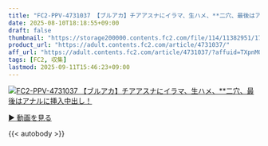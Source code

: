 ```yaml
---
title: "FC2-PPV-4731037 【ブルアカ】チアアスナにイラマ、生ハメ、**二穴、最後はアナルに挿入中出し！"
date: 2025-08-10T18:18:55+09:00
draft: false
thumbnail: "https://storage200000.contents.fc2.com/file/114/11382951/1753101057.29.jpg"
product_url: "https://adult.contents.fc2.com/article/4731037/"
aff_url: "https://adult.contents.fc2.com/article/4731037/?affuid=TXpnM01qYzFNalk9"
tags: [FC2, 収集]
lastmod: 2025-09-11T15:46:23+09:00
---
```

[![FC2-PPV-4731037 【ブルアカ】チアアスナにイラマ、生ハメ、**二穴、最後はアナルに挿入中出し！](https://storage200000.contents.fc2.com/file/114/11382951/1753101057.29.jpg)](https://adult.contents.fc2.com/article/4731037/?affuid=TXpnM01qYzFNalk9)

[▶︎ 動画を見る](https://adult.contents.fc2.com/article/4731037/?affuid=TXpnM01qYzFNalk9)


{{< autobody >}}
